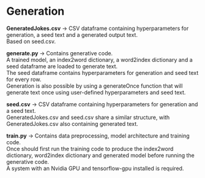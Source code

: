 # Generation
<b>GeneratedJokes.csv</b> -> CSV dataframe containing hyperparameters for generation, a seed text and a generated output text.
<br>Based on seed.csv.

<b>generate.py</b> -> Contains generative code.
<br>A trained model, an index2word dictionary, a word2index dictionary and a seed dataframe are loaded to generate text. 
<br>The seed dataframe contains hyperparameters for generation and seed text for every row.
<br>Generation is also possible by using a generateOnce function that will generate text once using user-defined hyperparameters and seed text.

<b>seed.csv</b> -> CSV dataframe containing hyperparameters for generation and a seed text.
<br>GeneratedJokes.csv and seed.csv share a similar structure, with GeneratedJokes.csv also containing generated text.

<b>train.py</b> -> Contains data preprocessing, model architecture and training code.
<br>Once should first run the training code to produce the index2word dictionary, word2index dictionary and generated model before running the generative code.
<br>A system with an Nvidia GPU and tensorflow-gpu installed is required. 

